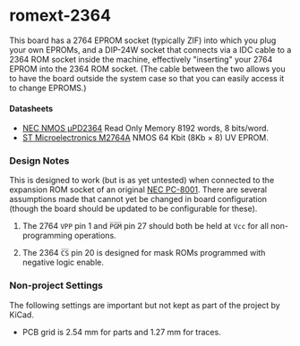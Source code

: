 romext-2364
===========

This board has a 2764 EPROM socket (typically ZIF) into which you plug your
own EPROMs, and a DIP-24W socket that connects via a IDC cable to a 2364
ROM socket inside the machine, effectively "inserting" your 2764 EPROM into
the 2364 ROM socket. (The cable between the two allows you to have the
board outside the system case so that you can easily access it to change
EPROMS.)

#### Datasheets

- [NEC NMOS μPD2364][nec2364] Read Only Memory 8192 words, 8 bits/word.
- [ST Microelectronics M2764A][st2764] NMOS 64 Kbit (8Kb × 8) UV EPROM.

### Design Notes

This is designed to work (but is as yet untested) when connected to the
expansion ROM socket of an original [NEC PC-8001]. There are several
assumptions made that cannot yet be changed in board configuration (though
the board should be updated to be configurable for these).

1. The 2764 `VPP` pin 1 and `P̅G̅M̅` pin 27 should both be held at `Vcc` for
   all non-programming operations.

2. The 2364 `C̅S̅` pin 20 is designed for mask ROMs programmed with negative
   logic enable.

### Non-project Settings

The following settings are important but not kept as part of the project
by KiCad.

* PCB grid is 2.54 mm for parts and 1.27 mm for traces.



<!-------------------------------------------------------------------->
[NEC PC-8001]: https://github.com/0cjs/sedoc/tree/main/8bit/nec/8001
[st2764]: https://downloads.reactivemicro.com/Electronics/ROM/2764%20EPROM.pdf
[nec2364]: https://archive.org/details/nec-upd2364-datasheet/mode/1up?view=theater
